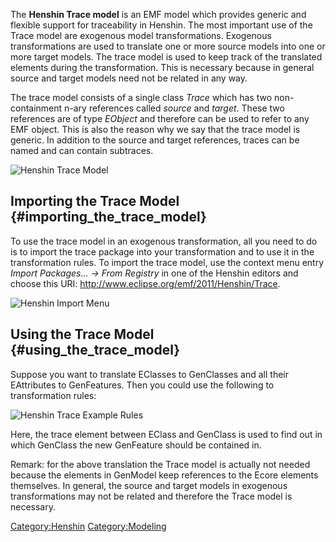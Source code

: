 The **Henshin Trace model** is an EMF model which provides generic and
flexible support for traceability in Henshin. The most important use of
the Trace model are exogenous model transformations. Exogenous
transformations are used to translate one or more source models into one
or more target models. The trace model is used to keep track of the
translated elements during the transformation. This is necessary because
in general source and target models need not be related in any way.

The trace model consists of a single class *Trace* which has two
non-containment n-ary references called *source* and *target*. These two
references are of type *EObject* and therefore can be used to refer to
any EMF object. This is also the reason why we say that the trace model
is generic. In addition to the source and target references, traces can
be named and can contain subtraces.

![Henshin Trace Model](Henshin-trace-model.png "Henshin Trace Model")

## Importing the Trace Model {#importing_the_trace_model}

To use the trace model in an exogenous transformation, all you need to
do is to import the trace package into your transformation and to use it
in the transformation rules. To import the trace model, use the context
menu entry *Import Packages\... -\> From Registry* in one of the Henshin
editors and choose this URI:
<http://www.eclipse.org/emf/2011/Henshin/Trace>.

![Henshin Import Menu](Henshin-import-menu.png "Henshin Import Menu")

## Using the Trace Model {#using_the_trace_model}

Suppose you want to translate EClasses to GenClasses and all their
EAttributes to GenFeatures. Then you could use the following to
transformation rules:

![Henshin Trace Example
Rules](Henshin-trace-example.png "Henshin Trace Example Rules")

Here, the trace element between EClass and GenClass is used to find out
in which GenClass the new GenFeature should be contained in.

Remark: for the above translation the Trace model is actually not needed
because the elements in GenModel keep references to the Ecore elements
themselves. In general, the source and target models in exogenous
transformations may not be related and therefore the Trace model is
necessary.

[Category:Henshin](Category:Henshin "wikilink")
[Category:Modeling](Category:Modeling "wikilink")
